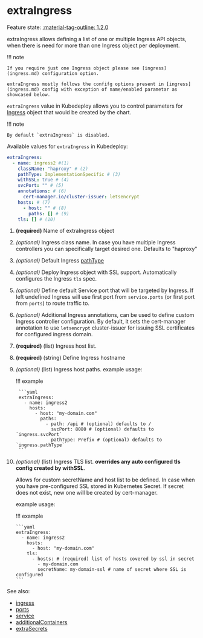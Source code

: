 # extraIngress


Feature state: [:material-tag-outline: 1.2.0](../changelog.md#120 "Minimum version")

extraIngress allows defining a list of one or multiple Ingress API objects, when there is need for more than one Ingress object per deployment.

!!! note

    If you require just one Ingress object please see [ingress](ingress.md) configuration option.

    extraIngress mostly follows the confifg options present in [ingress](ingress.md) config with exception of name/enabled parametar as showcased below.

`extraIngress` value in Kubedeploy allows you to control parameters for [Ingress](https://kubernetes.io/docs/concepts/services-networking/ingress/) object that would be created by the chart.


!!! note

    By default `extraIngress` is disabled.

Available values for `extraIngress` in Kubedeploy:

```yaml
extraIngress:
  - name: ingress2 #(1)
    className: "haproxy" # (2)
    pathType: ImplementationSpecific # (3)
    withSSL: true # (4)
    svcPort: "" # (5)
    annotations: # (6)
      cert-manager.io/cluster-issuer: letsencrypt
    hosts: # (7)
      - host: "" # (8)
        paths: [] # (9)
    tls: [] # (10)
```

1. **(required)** Name of extraIngress object
2. *(optional)* Ingress class name. In case you have multiple Ingress controllers you can specifically target desired one. Defaults to "haproxy"
3. *(optional)* Default Ingress [pathType](https://kubernetes.io/docs/concepts/services-networking/ingress/#path-types)
4. *(optional)* Deploy Ingress object with SSL support. Automatically configures the Ingress `tls` spec.
5. *(optional)* Define default Service port that will be targeted by Ingress. If left undefined Ingress will use first port from `service.ports` (or first port from `ports`) to route traffic to.
6. *(optional)* Additional Ingress annotations, can be used to define custom Ingress controller configuration. By default, it sets the cert-manager annotation to use `letsencrypt` cluster-issuer for issuing SSL certificates for configured ingress domain.
7. **(required)** (list) Ingress host list.
8. **(required)** (string) Define Ingress hostname
9. *(optional)* (list) Ingress host paths.
    example usage:

    !!! example

        ```yaml
        extraIngress:
          - name: ingress2
            hosts:
              - host: "my-domain.com"
                paths:
                  - path: /api # (optional) defaults to /
                    svcPort: 8080 # (optional) defaults to `ingress.svcPort`
                    pathType: Prefix # (optional) defaults to `ingress.pathType`
        ```

10. *(optional)* (list) Ingress TLS list.
    **overrides any auto configured tls config created by withSSL**.

    Allows for custom secretName and host list to be defined. In case when you have
    pre-configured SSL stored in Kubernetes Secret.
    If secret does not exist, new one will be created by cert-manager.

    example usage:

    !!! example

        ```yaml
        extraIngress:
          - name: ingress2
            hosts:
              - host: "my-domain.com"
            tls:
              - hosts: # (required) list of hosts covered by ssl in secret
                - my-domain.com
                secretName: my-domain-ssl # name of secret where SSL is configured
        ```

See also:

- [ingress](ingress.md)
- [ports](ports.md)
- [service](service.md)
- [additionalContainers](additionalcontainers.md)
- [extraSecrets](extrasecrets.md)
